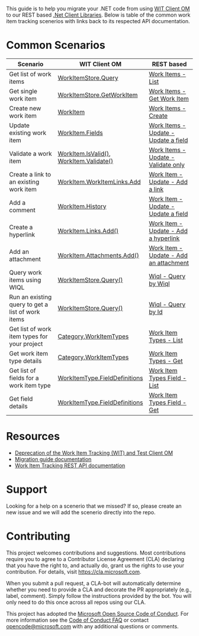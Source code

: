
This guide is to help you migrate your .NET code from using [WIT Client OM](https://www.nuget.org/packages/Microsoft.TeamFoundationServer.ExtendedClient) to our REST based [.Net Client Libraries](https://docs.microsoft.com/en-us/azure/devops/integrate/concepts/dotnet-client-libraries?view=azure-devops). Below is table of the common work item tracking scenerios with links back to its respected API documentation.

# Common Scenarios

| Scenario                                          | WIT Client OM                                                                                                                                                                                                                                                         | REST based                                                                                                                                                            |
| ------------------------------------------------- | --------------------------------------------------------------------------------------------------------------------------------------------------------------------------------------------------------------------------------------------------------------------- | --------------------------------------------------------------------------------------------------------------------------------------------------------------------- |
| Get list of work items                            | [WorkItemStore.Query](https://docs.microsoft.com/en-us/previous-versions/visualstudio/visual-studio-2013/bb140399%28v%3dvs.120%29)                                                                                                                                    | [Work Items - List](https://docs.microsoft.com/en-us/rest/api/azure/devops/wit/work%20items/list?view=azure-devops-rest-5.0)                                          |
| Get single work item                              | [WorkItemStore.GetWorkItem](https://docs.microsoft.com/en-us/previous-versions/visualstudio/visual-studio-2013/bb140391%28v%3dvs.120%29)                                                                                                                              | [Work Items - Get Work Item](https://docs.microsoft.com/en-us/rest/api/azure/devops/wit/work%20items/get%20work%20item?view=azure-devops-rest-5.0)                    |
| Create new work item                              | [WorkItem](<https://docs.microsoft.com/en-us/previous-versions/visualstudio/visual-studio-2013/bb179831(v%3dvs.120)>)                                                                                                                                                 | [Work Items - Create](https://docs.microsoft.com/en-us/rest/api/azure/devops/wit/work%20items/create?view=azure-devops-rest-5.0)                                      |
| Update existing work item                         | [WorkItem.Fields](<https://docs.microsoft.com/en-us/previous-versions/visualstudio/visual-studio-2013/bb164805(v%3dvs.120)>)                                                                                                                                          | [Work Items - Update - Update a field](https://docs.microsoft.com/en-us/rest/api/azure/devops/wit/work%20items/update?view=azure-devops-rest-5.0#update_a_field)      |
| Validate a work item                              | [WorkItem.IsValid()](<https://docs.microsoft.com/en-us/previous-versions/visualstudio/visual-studio-2013/bb140421(v%3dvs.120)>),<br/>[WorkItem.Validate()](<https://docs.microsoft.com/en-us/previous-versions/visualstudio/visual-studio-2013/bb140427(v%3dvs.120)>) | [Work Items - Update - Validate only](https://docs.microsoft.com/en-us/rest/api/azure/devops/wit/work%20items/update?view=azure-devops-rest-5.0#validate_only_update) |
| Create a link to an existing work item            | [WorkItem.WorkItemLinks.Add](<https://docs.microsoft.com/en-us/previous-versions/visualstudio/visual-studio-2013/bb140132(v%3dvs.120)>)                                                                                                                               | [Work Item - Update - Add a link](https://docs.microsoft.com/en-us/rest/api/azure/devops/wit/work%20items/update?view=azure-devops-rest-5.0#add_a_link)               |
| Add a comment                                     | [WorkItem.History](<https://docs.microsoft.com/en-us/previous-versions/visualstudio/visual-studio-2013/bb164807(v%3dvs.120)>)                                                                                                                                         | [Work Item - Update - Update a field](https://docs.microsoft.com/en-us/rest/api/azure/devops/wit/work%20items/update?view=azure-devops-rest-5.0#update_a_field)       |
| Create a hyperlink                                | [WorkItem.Links.Add()](https://docs.microsoft.com/en-us/previous-versions/visualstudio/visual-studio-2013/bb140133%28v%3dvs.120%29)                                                                                                                                   | [Work Item - Update - Add a hyperlink](https://docs.microsoft.com/en-us/rest/api/azure/devops/wit/work%20items/update?view=azure-devops-rest-5.0#add_a_hyperlink)     |
| Add an attachment                                 | [WorkItem.Attachments.Add()](https://docs.microsoft.com/en-us/previous-versions/visualstudio/visual-studio-2013/bb164795%28v%3dvs.120%29)                                                                                                                             | [Work Item - Update - Add an attachment](https://docs.microsoft.com/en-us/rest/api/azure/devops/wit/work%20items/update?view=azure-devops-rest-5.0#add_an_attachment) |
| Query work items using WIQL                       | [WorkItemStore.Query()](https://docs.microsoft.com/en-us/previous-versions/visualstudio/visual-studio-2013/bb140399%28v%3dvs.120%29)                                                                                                                                  | [Wiql - Query by Wiql](https://docs.microsoft.com/en-us/rest/api/azure/devops/wit/wiql/query%20by%20wiql?view=azure-devops-rest-5.0)                                  |
| Run an existing query to get a list of work items | [WorkItemStore.Query()](https://docs.microsoft.com/en-us/previous-versions/visualstudio/visual-studio-2013/bb140399%28v%3dvs.120%29)                                                                                                                                  | [Wiql - Query by Id](https://docs.microsoft.com/en-us/rest/api/azure/devops/wit/wiql/query%20by%20id?view=azure-devops-rest-5.0)                                      |
| Get list of work item types for your project      | [Category.WorkItemTypes](https://docs.microsoft.com/en-us/previous-versions/visualstudio/visual-studio-2013/ff733906%28v%3dvs.120%29)                                                                                                                                 | [Work Item Types - List](https://docs.microsoft.com/en-us/rest/api/azure/devops/wit/work%20item%20types/list?view=azure-devops-rest-5.1)                              |
| Get work item type details                        | [Category.WorkItemTypes](https://docs.microsoft.com/en-us/previous-versions/visualstudio/visual-studio-2013/ff733906%28v%3dvs.120%29)                                                                                                                                 | [Work Item Types - Get](https://docs.microsoft.com/en-us/rest/api/azure/devops/wit/work%20item%20types/get?view=azure-devops-rest-5.0)                                |
| Get list of fields for a work item type           | [WorkItemType.FieldDefinitions](https://docs.microsoft.com/en-us/previous-versions/visualstudio/visual-studio-2013/bb164788%28v%3dvs.120%29)                                                                                                                          | [Work Item Types Field - List](https://docs.microsoft.com/en-us/rest/api/azure/devops/wit/work%20item%20types%20field/list?view=azure-devops-rest-5.0)                |
| Get field details                                 | [WorkItemType.FieldDefinitions](https://docs.microsoft.com/en-us/previous-versions/visualstudio/visual-studio-2013/bb164788%28v%3dvs.120%29)                                                                                                                          | [Work Item Types Field - Get](https://docs.microsoft.com/en-us/rest/api/azure/devops/wit/work%20item%20types%20field/get?view=azure-devops-rest-5.0)                  |

# Resources

- [Deprecation of the Work Item Tracking (WIT) and Test Client OM](https://docs.microsoft.com/en-us/azure/devops/integrate/concepts/wit-client-om-deprecation?view=azure-devops)
- [Migration guide documentation](https://docs.microsoft.com/en-us/azure/devops/integrate/concepts/migration-guide?view=azure-devops)
- [Work Item Tracking REST API documentation](https://docs.microsoft.com/en-us/rest/api/azure/devops/wit/?view=azure-devops-rest-5.0)

# Support

Looking for a help on a scenerio that we missed? If so, please create an new issue and we will add the scenerio directly into the repo.

# Contributing

This project welcomes contributions and suggestions.  Most contributions require you to agree to a
Contributor License Agreement (CLA) declaring that you have the right to, and actually do, grant us
the rights to use your contribution. For details, visit https://cla.microsoft.com.

When you submit a pull request, a CLA-bot will automatically determine whether you need to provide
a CLA and decorate the PR appropriately (e.g., label, comment). Simply follow the instructions
provided by the bot. You will only need to do this once across all repos using our CLA.

This project has adopted the [Microsoft Open Source Code of Conduct](https://opensource.microsoft.com/codeofconduct/).
For more information see the [Code of Conduct FAQ](https://opensource.microsoft.com/codeofconduct/faq/) or
contact [opencode@microsoft.com](mailto:opencode@microsoft.com) with any additional questions or comments.
